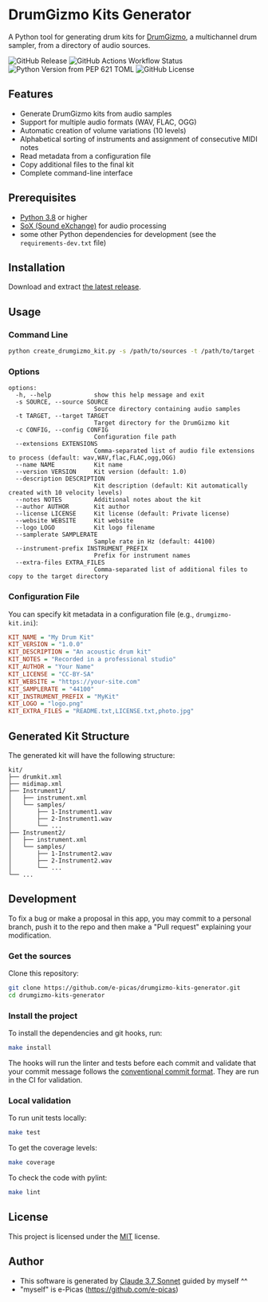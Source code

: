 # DrumGizmo Kits Generator

A Python tool for generating drum kits for [DrumGizmo](https://drumgizmo.org/), a multichannel drum sampler, from a directory of audio sources.

![GitHub Release](https://img.shields.io/github/v/release/e-picas/drumgizmo-kits-generator)
![GitHub Actions Workflow Status](https://img.shields.io/github/actions/workflow/status/e-picas/drumgizmo-kits-generator/quality.yml?branch=master)
![Python Version from PEP 621 TOML](https://img.shields.io/python/required-version-toml?tomlFilePath=https%3A%2F%2Fraw.githubusercontent.com%2Fe-picas%2Fdrumgizmo-kits-generator%2Frefs%2Fheads%2Fmaster%2Fpyproject.toml)
![GitHub License](https://img.shields.io/github/license/e-picas/drumgizmo-kits-generator)


## Features

- Generate DrumGizmo kits from audio samples
- Support for multiple audio formats (WAV, FLAC, OGG)
- Automatic creation of volume variations (10 levels)
- Alphabetical sorting of instruments and assignment of consecutive MIDI notes
- Read metadata from a configuration file
- Copy additional files to the final kit
- Complete command-line interface

## Prerequisites

- [Python 3.8](https://www.python.org/downloads/) or higher
- [SoX (Sound eXchange)](https://sourceforge.net/projects/sox/) for audio processing
- some other Python dependencies for development (see the `requirements-dev.txt` file)

## Installation

Download and extract [the latest release](https://github.com/e-picas/drumgizmo-kits-generator/releases).

## Usage

### Command Line

```bash
python create_drumgizmo_kit.py -s /path/to/sources -t /path/to/target -c /path/to/config.ini
```

### Options

```
options:
  -h, --help            show this help message and exit
  -s SOURCE, --source SOURCE
                        Source directory containing audio samples
  -t TARGET, --target TARGET
                        Target directory for the DrumGizmo kit
  -c CONFIG, --config CONFIG
                        Configuration file path
  --extensions EXTENSIONS
                        Comma-separated list of audio file extensions to process (default: wav,WAV,flac,FLAC,ogg,OGG)
  --name NAME           Kit name
  --version VERSION     Kit version (default: 1.0)
  --description DESCRIPTION
                        Kit description (default: Kit automatically created with 10 velocity levels)
  --notes NOTES         Additional notes about the kit
  --author AUTHOR       Kit author
  --license LICENSE     Kit license (default: Private license)
  --website WEBSITE     Kit website
  --logo LOGO           Kit logo filename
  --samplerate SAMPLERATE
                        Sample rate in Hz (default: 44100)
  --instrument-prefix INSTRUMENT_PREFIX
                        Prefix for instrument names
  --extra-files EXTRA_FILES
                        Comma-separated list of additional files to copy to the target directory
```

### Configuration File

You can specify kit metadata in a configuration file (e.g., `drumgizmo-kit.ini`):

```ini
KIT_NAME = "My Drum Kit"
KIT_VERSION = "1.0.0"
KIT_DESCRIPTION = "An acoustic drum kit"
KIT_NOTES = "Recorded in a professional studio"
KIT_AUTHOR = "Your Name"
KIT_LICENSE = "CC-BY-SA"
KIT_WEBSITE = "https://your-site.com"
KIT_SAMPLERATE = "44100"
KIT_INSTRUMENT_PREFIX = "MyKit"
KIT_LOGO = "logo.png"
KIT_EXTRA_FILES = "README.txt,LICENSE.txt,photo.jpg"
```

## Generated Kit Structure

The generated kit will have the following structure:

```
kit/
├── drumkit.xml
├── midimap.xml
├── Instrument1/
│   ├── instrument.xml
│   └── samples/
│       ├── 1-Instrument1.wav
│       ├── 2-Instrument1.wav
│       └── ...
├── Instrument2/
│   ├── instrument.xml
│   └── samples/
│       ├── 1-Instrument2.wav
│       ├── 2-Instrument2.wav
│       └── ...
└── ...
```

## Development

To fix a bug or make a proposal in this app, you may commit to a personal branch, push it to the repo and then
make a "Pull request" explaining your modification.

### Get the sources

Clone this repository:

```bash
git clone https://github.com/e-picas/drumgizmo-kits-generator.git
cd drumgizmo-kits-generator
```

### Install the project

To install the dependencies and git hooks, run:

```bash
make install
```

The hooks will run the linter and tests before each commit and validate that your commit message follows the [conventional commit format](https://www.conventionalcommits.org/en/v1.0.0/). They are run in the CI for validation.

### Local validation

To run unit tests locally:

```bash
make test
```

To get the coverage levels:

```bash
make coverage
```

To check the code with pylint:

```bash
make lint
```

## License

This project is licensed under the [MIT](LICENSE) license.

## Author

- This software is generated by [Claude 3.7 Sonnet](https://claude.ai/) guided by myself ^^
- "myself" is e-Picas (<https://github.com/e-picas>)
